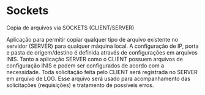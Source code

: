 # Sockets
 Copia de arquivos via SOCKETS (CLIENT/SERVER)
 
 Aplicação para permitir copiar qualquer tipo de arquivo existente no servidor (SERVER) para qualquer máquina local. A configuração de IP, porta e pasta de origem/destino é definida através de configurações em arquivos INIS. Tanto a aplicação SERVER como o CLIENT possuem arquivos de configuração INIS e podem ser configurados de acordo com a necessidade. Toda solicitação feita pelo CLIENT será registrada no SERVER em arquivo de LOG. Esse arquivo será usado para acompanhamento das solicitações (requisições) e tratamento de possíveis erros.
